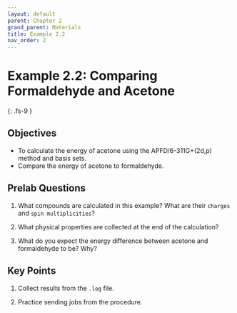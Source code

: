 ```yaml
---
layout: default
parent: Chapter 2
grand_parent: Materials
title: Example 2.2
nav_order: 2
---
```


# Example 2.2: Comparing Formaldehyde and Acetone
{: .fs-9 }

## Objectives
- To calculate the energy of acetone using the APFD/6-311G+(2d,p) method and basis sets.
- Compare the energy of acetone to formaldehyde.

## Prelab Questions

1. What compounds are calculated in this example? What are their `charges` and `spin multiplicities`?

2. What physical properties are collected at the end of the calculation?

3. What do you expect the energy difference between acetone and formaldehyde to be? Why?

## Key Points

1. Collect results from the `.log` file.

2. Practice sending jobs from the procedure.